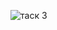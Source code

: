 ![таск 3](https://user-images.githubusercontent.com/90615021/175752671-5b067356-60d9-4133-bb5d-7bfc2fa32dd8.jpg)
